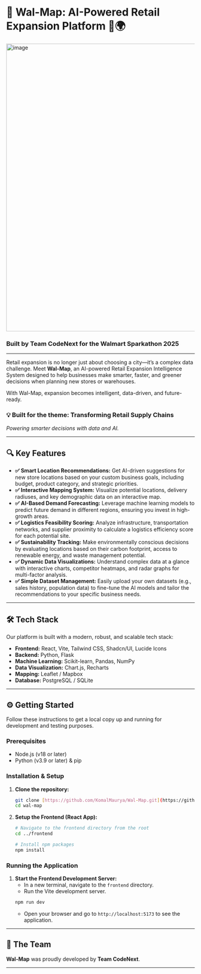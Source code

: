 # 🚀 Wal-Map: AI-Powered Retail Expansion Platform 🛒🌍

<img width="1366" height="768" alt="image" src="https://github.com/user-attachments/assets/1b741f00-2121-4a86-86b6-e631c8263be7" />


### Built by **Team CodeNext** for the **Walmart Sparkathon 2025**

---

Retail expansion is no longer just about choosing a city—it’s a complex data challenge. Meet **Wal-Map**, an AI-powered Retail Expansion Intelligence System designed to help businesses make smarter, faster, and greener decisions when planning new stores or warehouses.

With Wal-Map, expansion becomes intelligent, data-driven, and future-ready.

### 💡 Built for the theme: **Transforming Retail Supply Chains**
*Powering smarter decisions with data and AI.*

---

## 🔍 Key Features

-   **✅ Smart Location Recommendations:** Get AI-driven suggestions for new store locations based on your custom business goals, including budget, product category, and strategic priorities.
-   **✅ Interactive Mapping System:** Visualize potential locations, delivery radiuses, and key demographic data on an interactive map.
-   **✅ AI-Based Demand Forecasting:** Leverage machine learning models to predict future demand in different regions, ensuring you invest in high-growth areas.
-   **✅ Logistics Feasibility Scoring:** Analyze infrastructure, transportation networks, and supplier proximity to calculate a logistics efficiency score for each potential site.
-   **✅ Sustainability Tracking:** Make environmentally conscious decisions by evaluating locations based on their carbon footprint, access to renewable energy, and waste management potential.
-   **✅ Dynamic Data Visualizations:** Understand complex data at a glance with interactive charts, competitor heatmaps, and radar graphs for multi-factor analysis.
-   **✅ Simple Dataset Management:** Easily upload your own datasets (e.g., sales history, population data) to fine-tune the AI models and tailor the recommendations to your specific business needs.

---

## 🛠️ Tech Stack

Our platform is built with a modern, robust, and scalable tech stack:

-   **Frontend:** React, Vite, Tailwind CSS, Shadcn/UI, Lucide Icons
-   **Backend:** Python, Flask
-   **Machine Learning:** Scikit-learn, Pandas, NumPy
-   **Data Visualization:** Chart.js, Recharts
-   **Mapping:** Leaflet / Mapbox
-   **Database:** PostgreSQL / SQLite

---

## ⚙️ Getting Started

Follow these instructions to get a local copy up and running for development and testing purposes.

### Prerequisites

-   Node.js (v18 or later)
-   Python (v3.9 or later) & pip

### Installation & Setup

1.  **Clone the repository:**
    ```sh
    git clone [https://github.com/KomalMaurya/Wal-Map.git](https://github.com/KomalMaurya/wal-map.git)
    cd wal-map
    ```

2.  **Setup the Frontend (React App):**
    ```sh
    # Navigate to the frontend directory from the root
    cd ../frontend

    # Install npm packages
    npm install
    ```

### Running the Application

1.  **Start the Frontend Development Server:**
    -   In a new terminal, navigate to the `frontend` directory.
    -   Run the Vite development server.
    ```sh
    npm run dev
    ```
    -   Open your browser and go to `http://localhost:5173` to see the application.

---

## 🤝 The Team

**Wal-Map** was proudly developed by **Team CodeNext**.

---

